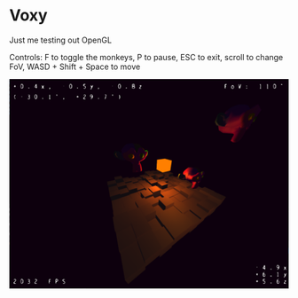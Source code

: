 # Voxy
Just me testing out OpenGL

Controls: F to toggle the monkeys, P to pause, ESC to exit, scroll to change FoV, WASD + Shift + Space to move

![screenshot](screenshot.png)
